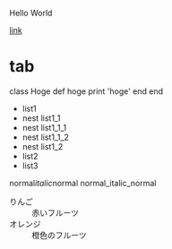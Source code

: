 Hello World

[link](http://tuins.ac.jp/)

# tab
class Hoge
   def hoge
       print 'hoge'
   end
end



- list1
 - nest list1_1
  - nest list1_1_1
  - nest list1_1_2
 - nest list1_2
- list2
- list3

normal*italic*normal
normal_italic_normal

  

<d1>
  <dt>りんご</dt>
  <dd>赤いフルーツ</dd>
  <dt>オレンジ</dt>
  <dd>橙色のフルーツ</dd>
 </d1>
